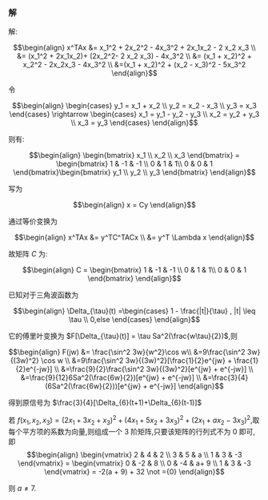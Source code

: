 ### 解
解:

$$\begin{align}
    x^TAx &= x_1^2 + 2x_2^2 - 4x_3^2 + 2x_1x_2 - 2 x_2 x_3 \\ 
    &= (x_1^2 + 2x_1x_2)+ (2x_2^2- 2 x_2 x_3) - 4x_3^2 \\
    &= (x_1 + x_2)^2 + x_2^2 - 2x_2x_3 - 4x_3^2 \\
    &=(x_1 + x_2)^2 + (x_2 - x_3)^2 - 5x_3^2
\end{align}$$


令

$$\begin{align}
    \begin{cases}
        y_1 = x_1 + x_2 \\
        y_2 = x_2 - x_3 \\
        y_3 = x_3
    \end{cases} \rightarrow \begin{cases}
        x_1 = y_1 - y_2 - y_3 \\ 
        x_2 = y_2 + y_3 \\
        x_3 = y_3
    \end{cases}
\end{align}$$

则有:

$$\begin{align}
    \begin{bmatrix}
        x_1 \\ x_2 \\ x_3
    \end{bmatrix} = \begin{bmatrix}
        1 & -1 & -1 \\
        0 & 1 & 1\\
        0 & 0 & 1
    \end{bmatrix}\begin{bmatrix}
        y_1 \\ y_2 \\ y_3
    \end{bmatrix}
\end{align}$$

写为

$$\begin{align}
    x = Cy
\end{align}$$

通过等价变换为

$$\begin{align}
    x^TAx &= y^TC^TACx \\
    &= y^T \Lambda x
\end{align}$$

故矩阵 $C$ 为:

$$\begin{align}
    C = \begin{bmatrix}
        1 & -1 & -1 \\
        0 & 1 & 1\\
        0 & 0 & 1
    \end{bmatrix}
\end{align}$$








已知对于三角波函数为

$$\begin{align}
    \Delta_{\tau}(t) =\begin{cases}
        1 - \frac{|t|}{\tau} , |t| \leq \tau \\
        0,else
    \end{cases}
\end{align}$$

它的傅里叶变换为 $F[\Delta_{\tau}(t)] = \tau Sa^2(\frac{w\tau}{2})$,则

$$\begin{align}
    F(jw) &= \frac{\sin^2 3w}{w^2}\cos w\\
    &=9\frac{\sin^2 3w}{(3w)^2} \cos w \\
    &=9\frac{\sin^2 3w}{(3w)^2}[\frac{1}{2}e^{jw} + \frac{1}{2}e^{-jw}] \\
    &=\frac{9}{2}\frac{\sin^2 3w}{(3w)^2}[e^{jw} + e^{-jw}] \\
    &=\frac{9}{12}6Sa^2(\frac{6w}{2})[e^{jw} + e^{-jw}] \\
    &=\frac{3}{4}(6Sa^2(\frac{6w}{2}))[e^{jw} + e^{-jw}]
\end{align}$$

得到原信号为 $\frac{3}{4}[\Delta_{6}(t+1)+\Delta_{6}(t-1)]$


若 $f(x_1,x_2,x_3) = (2x_1 + 3x_2 + x_3)^2 + (4x_1 + 5x_2 + 3x_3)^2 + (2x_1 + ax_2 - 3x_3)^2$,取每个平方项的系数为向量,则组成一个 $3$ 阶矩阵,只要该矩阵的行列式不为 $0$ 即可,即
$$\begin{align}
    \begin{vmatrix}
        2 & 4 & 2 \\
        3 & 5 & a \\
        1 & 3 & -3
    \end{vmatrix} = \begin{vmatrix}
        0 & -2 & 8 \\
        0 & -4 & a+ 9 \\
        1 & 3 & -3
    \end{vmatrix} = -2(a + 9) + 32 \not ={0}
\end{align}$$

则 $a \not ={7}$.